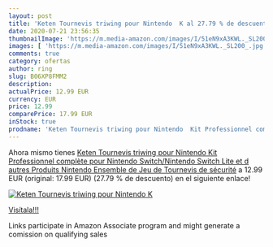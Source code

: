 ```yaml
---
layout: post
title: 'Keten Tournevis triwing pour Nintendo  K al 27.79 % de descuento'
date: 2020-07-21 23:56:35
thumbnailImage: 'https://m.media-amazon.com/images/I/51eN9xA3KWL._SL200_.jpg'
images: [ 'https://m.media-amazon.com/images/I/51eN9xA3KWL._SL200_.jpg' ]
comments: true
category: ofertas
author: ring
slug: B06XP8FMM2
description:
actualPrice: 12.99 EUR
currency: EUR
price: 12.99
comparePrice: 17.99 EUR
inStock: true
prodname: 'Keten Tournevis triwing pour Nintendo  Kit Professionnel complète pour Nintendo Switch/Nintendo Switch Lite et d autres Produits Nintendo  Ensemble de Jeu de Tournevis de sécurité'
---
```


Ahora mismo tienes [Keten Tournevis triwing pour Nintendo  Kit Professionnel complète pour Nintendo Switch/Nintendo Switch Lite et d autres Produits Nintendo  Ensemble de Jeu de Tournevis de sécurité](https://www.amazon.fr/dp/B06XP8FMM2/?tag=tolees0d-21) a 12.99 EUR (original: 17.99 EUR) (27.79 %  de descuento) en el siguiente enlace!

[![Keten Tournevis triwing pour Nintendo  K](https://m.media-amazon.com/images/I/51eN9xA3KWL._SL200_.jpg)](https://www.amazon.fr/dp/B06XP8FMM2/?tag=tolees0d-21)

[Visítala!!!](https://www.amazon.fr/dp/B06XP8FMM2/?tag=tolees0d-21)

Links participate in Amazon Associate program and might generate a comission on qualifying sales
